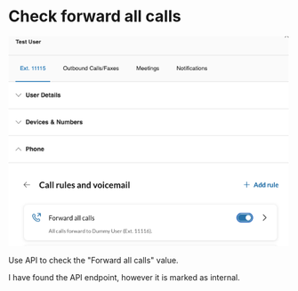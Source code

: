 # Check forward all calls

![](./screenshot.png)

Use API to check the "Forward all calls" value.

I have found the API endpoint, however it is marked as internal.
